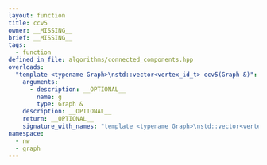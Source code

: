```yaml
---
layout: function
title: ccv5
owner: __MISSING__
brief: __MISSING__
tags:
  - function
defined_in_file: algorithms/connected_components.hpp
overloads:
  "template <typename Graph>\nstd::vector<vertex_id_t> ccv5(Graph &)":
    arguments:
      - description: __OPTIONAL__
        name: g
        type: Graph &
    description: __OPTIONAL__
    return: __OPTIONAL__
    signature_with_names: "template <typename Graph>\nstd::vector<vertex_id_t> ccv5(Graph & g)"
namespace:
  - nw
  - graph
---
```

